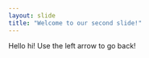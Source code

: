 ```yaml
---
layout: slide
title: "Welcome to our second slide!"
---
```

Hello hi!
Use the left arrow to go back!
